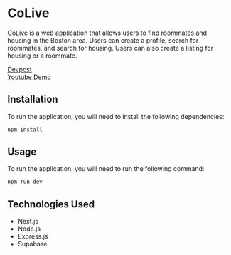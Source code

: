# CoLive

CoLive is a web application that allows users to find roommates and housing in the Boston area. Users can create a profile, search for roommates, and search for housing. Users can also create a listing for housing or a roommate.

[Devpost](https://devpost.com/software/colive-po2m9f)  
[Youtube Demo](https://youtu.be/8CB_YzebsxI)
## Installation

To run the application, you will need to install the following dependencies:

```bash
npm install
```

## Usage

To run the application, you will need to run the following command:

```bash
npm run dev
```

## Technologies Used

- Next.js
- Node.js
- Express.js
- Supabase
